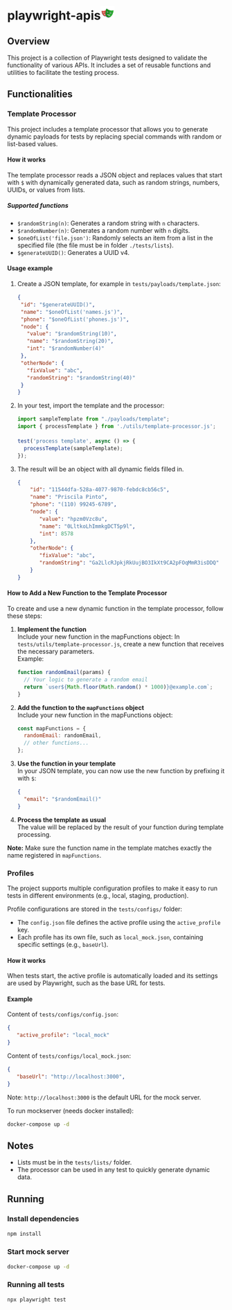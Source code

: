 # playwright-apis<img src="static/playwright-logo.svg" alt="drawing" width="32"/>

## Overview
This project is a collection of Playwright tests designed to validate the functionality of various APIs. It includes a set of reusable functions and utilities to facilitate the testing process.

## Functionalities

### Template Processor

This project includes a template processor that allows you to generate dynamic payloads for tests by replacing special commands with random or list-based values.

#### How it works

The template processor reads a JSON object and replaces values that start with `$` with dynamically generated data, such as random strings, numbers, UUIDs, or values from lists.

##### Supported functions

- `$randomString(n)`: Generates a random string with `n` characters.
- `$randomNumber(n)`: Generates a random number with `n` digits.
- `$oneOfList('file.json')`: Randomly selects an item from a list in the specified file (the file must be in folder `./tests/lists`).
- `$generateUUID()`: Generates a UUID v4.

#### Usage example

1. Create a JSON template, for example in `tests/payloads/template.json`:

    ```json
   {
     "id": "$generateUUID()",
     "name": "$oneOfList('names.js')",
     "phone": "$oneOfList('phones.js')",
     "node": {
       "value": "$randomString(10)",
       "name": "$randomString(20)",
       "int": "$randomNumber(4)"
     },
     "otherNode": {
       "fixValue": "abc",
       "randomString": "$randomString(40)"
     }
   }
    ```

2. In your test, import the template and the processor:

    ```javascript
    import sampleTemplate from "./payloads/template";
    import { processTemplate } from './utils/template-processor.js';

    test('process template', async () => {
      processTemplate(sampleTemplate);
    });
    ```

3. The result will be an object with all dynamic fields filled in.

   ```json
   {
       "id": "11544dfa-528a-4077-9870-febdc8cb56c5",
       "name": "Priscila Pinto",
       "phone": "(110) 99245-6789",
       "node": {
          "value": "hpzm0Vzc8u",
          "name": "0LltkoLhImmkgDCT5p9l",
          "int": 8578
       },
       "otherNode": {
          "fixValue": "abc",
          "randomString": "Ga2LlcRJpkjRkUujBO3IkXt9CA2pFOqMmR3isDDQ"
       }
   }
    ```

#### How to Add a New Function to the Template Processor

To create and use a new dynamic function in the template processor, follow these steps:

1. **Implement the function**</br>Include your new function in the mapFunctions object:
   In `tests/utils/template-processor.js`, create a new function that receives the necessary parameters.  
   Example:
   ```javascript
   function randomEmail(params) {
     // Your logic to generate a random email
     return `user${Math.floor(Math.random() * 1000)}@example.com`;
   }
   ```

2. **Add the function to the `mapFunctions` object**</br>Include your new function in the mapFunctions object:
    ```javascript
    const mapFunctions = {
      randomEmail: randomEmail,
      // other functions...
    };
    ```
   
3. **Use the function in your template**</br>In your JSON template, you can now use the new function by prefixing it with `$`:
   ```json
   {
     "email": "$randomEmail()"
   }
   ```
4. **Process the template as usual**</br>The value will be replaced by the result of your function during template processing.

**Note:** Make sure the function name in the template matches exactly the name registered in `mapFunctions`.

### Profiles

The project supports multiple configuration profiles to make it easy to run tests in different environments (e.g., local, staging, production).

Profile configurations are stored in the `tests/configs/` folder:

- The `config.json` file defines the active profile using the `active_profile` key.
- Each profile has its own file, such as `local_mock.json`, containing specific settings (e.g., `baseUrl`).

#### How it works

When tests start, the active profile is automatically loaded and its settings are used by Playwright, such as the base URL for tests.

#### Example

Content of `tests/configs/config.json`:
   ```json
   {
      "active_profile": "local_mock"
   }
   ```

Content of `tests/configs/local_mock.json`:
   ```json
   {
      "baseUrl": "http://localhost:3000",
   }
   ```
Note: `http://localhost:3000` is the default URL for the mock server.

To run mockserver (needs docker installed):
```bash
docker-compose up -d
```

## Notes

- Lists must be in the `tests/lists/` folder.
- The processor can be used in any test to quickly generate dynamic data.

## Running

### Install dependencies
```bash
npm install
```

### Start mock server
```bash
docker-compose up -d
```

### Running all tests
```bash
npx playwright test
```
